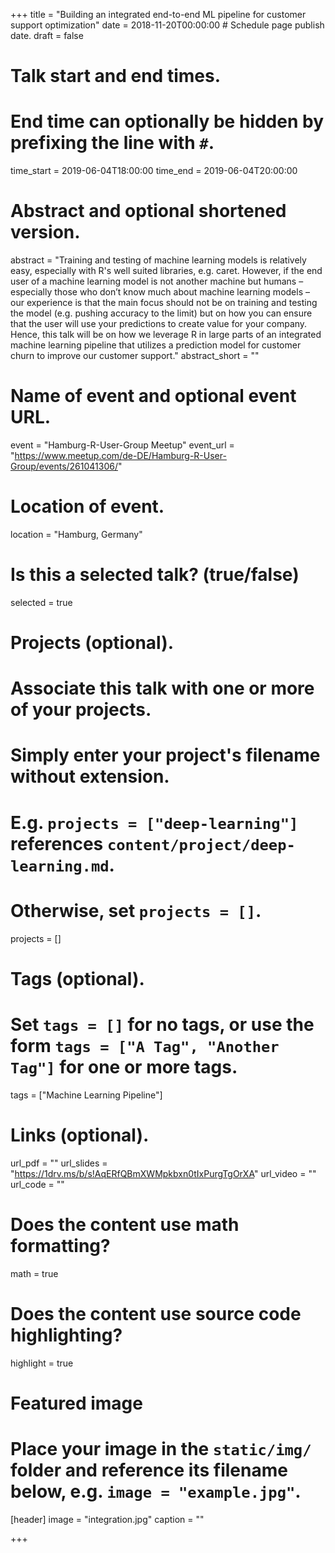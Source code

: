 +++
title = "Building an integrated end-to-end ML pipeline for customer support optimization"
date = 2018-11-20T00:00:00  # Schedule page publish date.
draft = false

# Talk start and end times.
#   End time can optionally be hidden by prefixing the line with `#`.
time_start = 2019-06-04T18:00:00
time_end = 2019-06-04T20:00:00

# Abstract and optional shortened version.
abstract = "Training and testing of machine learning models is relatively easy, especially with R's well suited libraries, e.g. caret. However, if the end user of a machine learning model is not another machine but humans – especially those who don’t know much about machine learning models – our experience is that the main focus should not be on training and testing the model (e.g. pushing accuracy to the limit) but on how you can ensure that the user will use your predictions to create value for your company. Hence, this talk will be on how we leverage R in large parts of an integrated machine learning pipeline that utilizes a prediction model for customer churn to improve our customer support."
abstract_short = ""

# Name of event and optional event URL.
event = "Hamburg-R-User-Group Meetup"
event_url = "https://www.meetup.com/de-DE/Hamburg-R-User-Group/events/261041306/"

# Location of event.
location = "Hamburg, Germany"

# Is this a selected talk? (true/false)
selected = true

# Projects (optional).
#   Associate this talk with one or more of your projects.
#   Simply enter your project's filename without extension.
#   E.g. `projects = ["deep-learning"]` references `content/project/deep-learning.md`.
#   Otherwise, set `projects = []`.
projects = []

# Tags (optional).
#   Set `tags = []` for no tags, or use the form `tags = ["A Tag", "Another Tag"]` for one or more tags.
tags = ["Machine Learning Pipeline"]

# Links (optional).
url_pdf = ""
url_slides = "https://1drv.ms/b/s!AqERfQBmXWMpkbxn0tIxPurgTgOrXA"
url_video = ""
url_code = ""

# Does the content use math formatting?
math = true

# Does the content use source code highlighting?
highlight = true

# Featured image
# Place your image in the `static/img/` folder and reference its filename below, e.g. `image = "example.jpg"`.
[header]
image = "integration.jpg"
caption = ""

+++

